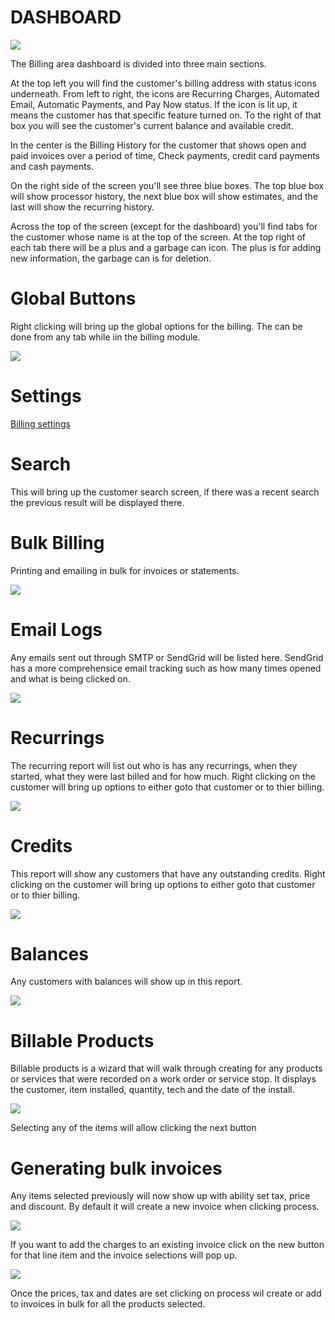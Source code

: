 # DASHBOARD

![](https://cdn.realsgii2.dev/wise-software-docs/image_2.46219917.png)

The Billing area dashboard is divided into three main sections.

At the top left you will find the customer's billing address with status icons underneath. From left to right, the icons are Recurring Charges, Automated Email, Automatic Payments, and Pay Now status. If the icon is lit up, it means the customer has that specific feature turned on. To the right of that box you will see the customer's current balance and available credit.




In the center is the Billing History for the customer that shows open and paid invoices over a period of time, Check payments, credit card payments and cash payments.



On the right side of the screen you'll see three blue boxes. The top blue box will show processor history, the next blue box will show estimates, and the last will show the recurring history.




Across the top of the screen (except for the dashboard) you'll find tabs for the customer whose name is at the top of the screen. At the top right of each tab there will be a plus and a garbage can icon. The plus is for adding new information, the garbage can is for deletion.


# Global Buttons

Right clicking will bring up the global options for the billing. The can be done from any tab while iin the billing module.

![](https://wiselibrary.blob.core.windows.net/docs/Windows/BIllingGlobalButtons.png)

# Settings
[Billing settings](https://docs.wisesoftwareinc.com/enterprise/billing/settings)
# Search
This will bring up the customer search screen, if there was a recent search the previous result will be displayed there.

# Bulk Billing
Printing and emailing in bulk for invoices or statements.

![](https://wiselibrary.blob.core.windows.net/docs/Windows/BulkBilling.png)

# Email Logs
Any emails sent out through SMTP or SendGrid will be listed here. SendGrid has a more comprehensice email tracking such as how many times opened and what is being clicked on.

![](https://wiselibrary.blob.core.windows.net/docs/Windows/EmailLogs.png)

# Recurrings
The recurring report will list out who is has any recurrings, when they started, what they were last billed and for how much. Right clicking on the customer will bring up options to either goto that customer or to thier billing.

![](https://wiselibrary.blob.core.windows.net/docs/Windows/RecurringsReport.png)

# Credits
This report will show any customers that have any outstanding credits. Right clicking on the customer will bring up options to either goto that customer or to thier billing.

![](https://wiselibrary.blob.core.windows.net/docs/Windows/CreditMemoReport.png)

# Balances

Any customers with balances will show up in this report.

![](https://wiselibrary.blob.core.windows.net/docs/Windows/BalancesReport.png)

# Billable Products

Billable products is a wizard that will walk through creating for any products or services that were recorded on a work order or service stop. It displays the customer, item installed, quantity, tech and the date of the install.

![](https://wiselibrary.blob.core.windows.net/docs/Windows/BillablesReport.png)

Selecting any of the items will allow clicking the next button

# Generating bulk invoices
Any items selected previously will now show up with ability set tax, price and discount. By default it will create a new invoice when clicking process. 

![](https://wiselibrary.blob.core.windows.net/docs/Windows/BillableWalkthrough.png)

If you want to add the charges to an existing invoice click on the new button for that line item and the invoice selections will pop up.

![](https://wiselibrary.blob.core.windows.net/docs/Windows/BillableInvoiceSelection.png)

Once the prices, tax and dates are set clicking on process wil create or add to invoices in bulk for all the products selected.



